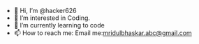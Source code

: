 - 👋 Hi, I’m @hacker626
- 👀 I’m interested in Coding.
- 🌱 I’m currently learning to code
- 📫 How to reach me:
Email me:mridulbhaskar.abc@gmail.com

<!---
hacker626/hacker626 is a ✨ special ✨ repository because its `README.md` (this file) appears on your GitHub profile.
You can click the Preview link to take a look at your changes.
--->
